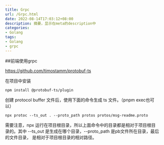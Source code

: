 ```yaml
---
title: Grpc
url: /Grpc.html
date: 2022-08-14T17:03:12+08:00
description: 摘要，显示在meta的description中
categories:
- Golang
tags:
- Golang
- grpc
---
```


##前端使用grpc

https://github.com/timostamm/protobuf-ts

在项目中安装

    npm install @protobuf-ts/plugin

创建 protocol buffer 文件后，使用下面的命令生成 ts 文件。（pnpm exec也可以）
```
npx protoc --ts_out . --proto_path protos protos/msg-readme.proto
```
需要注意，npx 运行在项目根目录，所以上面命令中的目录都是相对于项目根目录的。其中 --ts_out 是生成在哪个目录，--proto_path 是pb文件所在目录，最后的文件目录，
是相对于项目根目录的相对路径。